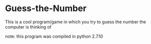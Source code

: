# Guess-the-Number

This is a cool program/game in which you try to guess the number the computer is thinking of

note: this program was compiled in python 2.7.10 
